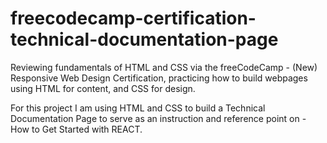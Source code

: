 # freecodecamp-certification-technical-documentation-page

Reviewing fundamentals of HTML and CSS via the freeCodeCamp - (New) Responsive Web Design Certification, practicing how to build webpages using HTML for content, and CSS for design.

For this project I am using HTML and CSS to build a Technical Documentation Page to serve as an instruction and reference point on - How to Get Started with REACT.
